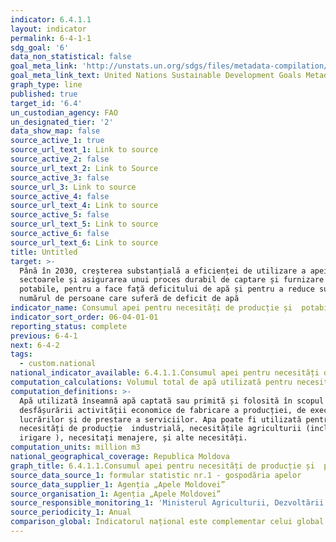 ```yaml
---
indicator: 6.4.1.1
layout: indicator
permalink: 6-4-1-1
sdg_goal: '6'
data_non_statistical: false
goal_meta_link: 'http://unstats.un.org/sdgs/files/metadata-compilation/Metadata-Goal-6.pdf'
goal_meta_link_text: United Nations Sustainable Development Goals Metadata (pdf 428kB)
graph_type: line
published: true
target_id: '6.4'
un_custodian_agency: FAO
un_designated_tier: '2'
data_show_map: false
source_active_1: true
source_url_text_1: Link to source
source_active_2: false
source_url_text_2: Link to Source
source_active_3: false
source_url_3: Link to source
source_active_4: false
source_url_text_4: Link to source
source_active_5: false
source_url_text_5: Link to source
source_active_6: false
source_url_text_6: Link to source
title: Untitled
target: >-
  Până în 2030, creșterea substanțială a eficienței de utilizare a apei în toate
  sectoarele și asigurarea unui proces durabil de captare și furnizare a apei
  potabile, pentru a face față deficitului de apă și pentru a reduce substanțial
  numărul de persoane care suferă de deficit de apă
indicator_name: Consumul apei pentru necesități de producție și  potabile
indicator_sort_order: 06-04-01-01
reporting_status: complete
previous: 6-4-1
next: 6-4-2
tags:
  - custom.national
national_indicator_available: 6.4.1.1.Consumul apei pentru necesități de producție și  potabile
computation_calculations: Volumul total de apă utilizată pentru necesitățile de producție și potabile.
computation_definitions: >-
  Apă utilizată înseamnă apă captată sau primită și folosită în scopul
  desfășurării activității economice de fabricare a producției, de executare a
  lucrărilor și de prestare a serviciilor. Apa poate fi utilizată pentru
  necesități de producție  industrială, necesitățile agriculturii (incl.de
  irigare ), necesitați menajere, și alte necesități.
computation_units: million m3
national_geographical_coverage: Republica Moldova
graph_title: 6.4.1.1.Consumul apei pentru necesități de producție și  potabile
source_data_source_1: formular statistic nr.1 - gospodăria apelor
source_data_supplier_1: Agenția „Apele Moldovei”
source_organisation_1: Agenția „Apele Moldovei”
source_responsible_monitoring_1: 'Ministerul Agriculturii, Dezvoltării Regionale și Mediului'
source_periodicity_1: Anual
comparison_global: Indicatorul național este complementar celui global
---
```

